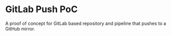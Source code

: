 # GitLab Push PoC
A proof of concept for GitLab based repository and pipeline that pushes
to a GitHub mirror.
